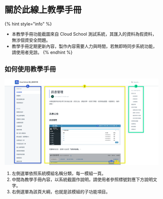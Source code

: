 # 關於此線上教學手冊

{% hint style="info" %}
* 本教學手冊功能截圖來自 Cloud School 測試系統，其匯入的資料為假資料，無涉個資安全問題。
* 教學手冊定期更新內容，製作內容需要人力與時間，若無即時同步系統功能，請使用者見諒。
{% endhint %}

## 如何使用教學手冊

![](.gitbook/assets/ying-mu-kuai-zhao-20190222-xia-wu-4.06.12.png)

1. 左側選單依照系統模組名稱分類，每一模組一頁。
2. 中間為教學手冊內容，以系統截圖作說明，請使用者參照標號對應下方說明文字。
3. 右側選單為該頁大綱，也就是該模組的子功能項目。


